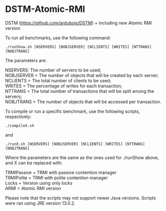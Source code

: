 # DSTM-Atomic-RMI
DSTM (https://github.com/ardubois/DSTM) + including new Atomic RMI version

To run all benchmarks, use the following command:

`./runShow.sh [NSERVERS] [NOBJSERVER] [NCLIENTS] [WRITES] [NTTRANS] [NOBJTRANS]`

The parameters are:

NSERVERS: The number of servers to be used;    
NOBJSERVER = The number of objects that will be created by each server;    
NCLIENTS = The total number of clients to be used;    
WRITES = The percentage of writes for each transaction;    
NTTRANS = The total number of transactions that will be split among the servers;    
NOBJTRANS = The number of objects that will be accessed per transaction.

To compile or run a specific benchmark, use the following scripts, respectively:

`./compileX.sh` 

and 

`./runX.sh [NSERVERS] [NOBJSERVER] [NCLIENTS] [WRITES] [NTTRANS] [NOBJTRANS]`

Where the parameters are the same as the ones used for ./runShow above, and X can be replaced with:

TRMIPassive = TRMI with passive contention manager    
TRMIPolite = TRMI with polite contention manager    
Locks = Version using only locks    
ARMI = Atomic RMI version

Please note that the scripts may not support newer Java versions. Scripts were ran using JRE version 13.0.2.
